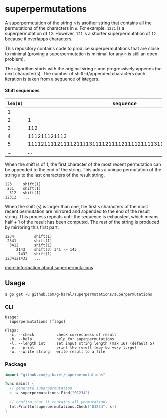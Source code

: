 # superpermutations

A superpermutation of the string `n` is another string that contains all the permutations of the characters in `n`. For example, `1221` is a superpermutation of `12`. However, `121` is a shorter superpermutation of `12` because it overlapps characters.

This repository contains code to produce superpermutations that are close to minimal (proving a superpermutation is minimal for any `n` is still an open problem).

The algorithm starts with the original string `n` and progressively appends the next character(s). The number of shifted/appended characters each iteration is taken from a sequence of integers.

#### Shift sequences

| `len(n)` | sequence |
| --- | --- |
| 1 |  |
| 2 | 1 |
| 3 | 112 |
| 4 | 111211121113 |
| 5 | 111121111211112111131111211112111121111311112111121111211114 |
| ... | ... |

When the shift is of 1, the first character of the most recent permutation can be appended to the end of the string. This adds a unique permutation of the string `n` to the last characters of the result string.

```
123     shift(1)
 231    shift(1)
  312   shift(1)
12312   ...
```

When the shift (`s`) is larger than one, the first `s` characters of the most recent permutation are mirrored and appended to the end of the result string. This process repeats until the sequence is exhausted, which means half + 1 of the result has been computed. The rest of the string is produced by mirroring this first part.

```
1234         shift(1)
 2341        shift(1)
  3412       shift(1)
     2143    shift(3) 341 -> 143
      1432   shift(1)
1234121432   ...
```

[more information about superpermutations](http://www.njohnston.ca/2013/04/the-minimal-superpermutation-problem/)

## Usage

```shell
$ go get -u github.com/g-harel/superpermutations/superpermutations
```

### CLI

```
Usage:
  superpermutations [flags]

Flags:
  -c, --check          check correctness of result
  -h, --help           help for superpermutations
  -l, --length int     set input string length (max 16) (default 5)
  -p, --print          print the result (may be very large)
  -w, --write string   write result to a file
```

### Package

```go
import "github.com/g-harel/superpermutations"

func main() {
  // generate superpermutation
  s := superpermutations.Find("01234")

  // confirm that it contains all permutations
  fmt.Println(superpermutations.Check("01234", s))
}
```